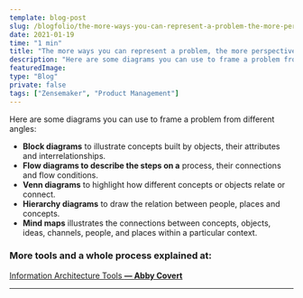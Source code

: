 ```yaml
---
template: blog-post
slug: /blogfolio/the-more-ways-you-can-represent-a-problem-the-more-perspectives-you-get-to-solve-it
date: 2021-01-19
time: "1 min"
title: "The more ways you can represent a problem, the more perspectives you get to solve it"
description: "Here are some diagrams you can use to frame a problem from different angles..."
featuredImage:
type: "Blog"
private: false
tags: ["Zensemaker", "Product Management"]
---
```


Here are some diagrams you can use to frame a problem from different angles:

- **Block diagrams** to illustrate concepts built by objects, their attributes and interrelationships.
- **Flow diagrams to describe the steps on a** process, their connections and flow conditions.
- **Venn diagrams** to highlight how different concepts or objects relate or connect.
- **Hierarchy diagrams** to draw the relation between people, places and concepts.
- **Mind maps** illustrates the connections between concepts, objects, ideas, channels, people, and places within a particular context.

### More tools and a whole process explained at:

[Information Architecture Tools **— Abby Covert**](https://abbycovert.com/practicing-ia/#ia-tools)

---
